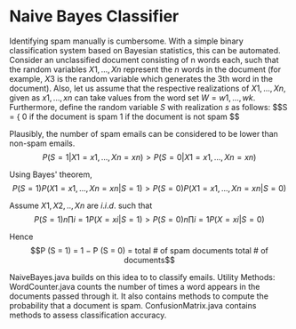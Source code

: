 # Naive Bayes Classifier

Identifying spam manually is cumbersome. With a simple binary classification system based on Bayesian statistics, this can be automated. Consider an unclassified document consisting of n words each, such that the random variables $X1, . . . , Xn$ represent the $n$ words in the document (for example, $X3$ is the random variable which generates the 3th word in the document). Also, let us assume that the respective realizations of $X1, . . . , Xn$, given as $x1, . . . , xn$ can take values from the word set $W = {w1, . . . , wk}$. Furthermore, define the random variable $S$ with realization $s$ as follows:
$$S =
{ 0 if the document is spam
1 if the document is not spam $$

Plausibly, the number of spam emails can be considered to be lower than non-spam emails.
$$P (S = 1|X1 = x1, . . . , Xn = xn) > P (S = 0|X1 = x1, . . . , Xn = xn)$$

Using Bayes' theorem,
$$P (S = 1)P (X1 = x1, . . . , Xn = xn|S = 1) > P (S = 0)P (X1 = x1, . . . , Xn = xn|S = 0)$$

Assume $X1, X2,.., Xn$ are $i.i.d.$ such that
$$P (S = 1) n∏i=1 P (X = xi|S = 1) > P (S = 0) n∏ i=1 P (X = xi|S = 0)$$

Hence
$$P (S = 1) = 1 − ̂P (S = 0) = total # of spam documents
total # of documents$$

NaiveBayes.java builds on this idea to to classify emails.
Utility Methods: WordCounter.java counts the number of times a word appears in the documents passed through it. It also contains methods to compute the probability that a document is spam.
ConfusionMatrix.java contains methods to assess classification accuracy.


